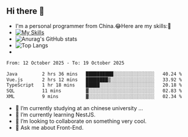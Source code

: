 ## Hi there 👋
- I'm a personal programmer from China.😂Here are my skills:🤔
- [![My Skills](https://skillicons.dev/icons?i=js,html,css,vue,typescript,java,golang)](https://skillicons.dev)
- ![Anurag's GitHub stats](https://github-readme-stats.vercel.app/api?username=FluffyChi-Xing&count_private=true&show_icons=true&theme=radical)
- ![Top Langs](https://github-readme-stats.vercel.app/api/top-langs/?username=FluffyChi-Xing)
- <!--START_SECTION:waka-->

```txt
From: 12 October 2025 - To: 19 October 2025

Java         2 hrs 36 mins   ██████████░░░░░░░░░░░░░░░   40.24 %
Vue.js       2 hrs 12 mins   ████████▒░░░░░░░░░░░░░░░░   33.92 %
TypeScript   1 hr 18 mins    █████░░░░░░░░░░░░░░░░░░░░   20.18 %
SQL          11 mins         ▓░░░░░░░░░░░░░░░░░░░░░░░░   02.83 %
XML          9 mins          ▓░░░░░░░░░░░░░░░░░░░░░░░░   02.34 %
```

<!--END_SECTION:waka-->
- 🔭 I’m currently studying at an chinese university ...
- 🌱 I’m currently learning NestJS.
- 👯 I’m looking to collaborate on something very cool.
- 💬 Ask me about Front-End.
